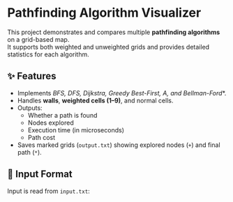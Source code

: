 # Pathfinding Algorithm Visualizer

This project demonstrates and compares multiple **pathfinding algorithms** on a grid-based map.  
It supports both weighted and unweighted grids and provides detailed statistics for each algorithm.

## ✨ Features
- Implements **BFS, DFS, Dijkstra, Greedy Best-First, A*, and Bellman-Ford**.
- Handles **walls**, **weighted cells (1–9)**, and normal cells.
- Outputs:
  - Whether a path is found
  - Nodes explored
  - Execution time (in microseconds)
  - Path cost
- Saves marked grids (`output.txt`) showing explored nodes (`+`) and final path (`*`).

## 📂 Input Format
Input is read from `input.txt`:

